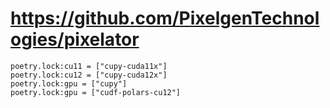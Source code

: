 # https://github.com/PixelgenTechnologies/pixelator

```console
poetry.lock:cu11 = ["cupy-cuda11x"]
poetry.lock:cu12 = ["cupy-cuda12x"]
poetry.lock:gpu = ["cupy"]
poetry.lock:gpu = ["cudf-polars-cu12"]

```
